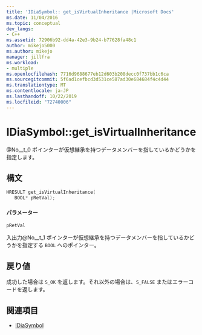 ```yaml
---
title: 'IDiaSymbol:: get_isVirtualInheritance |Microsoft Docs'
ms.date: 11/04/2016
ms.topic: conceptual
dev_langs:
- C++
ms.assetid: 72906b92-dd4a-42e3-9b24-b77628fa48c1
author: mikejo5000
ms.author: mikejo
manager: jillfra
ms.workload:
- multiple
ms.openlocfilehash: 7716d9688677eb12d603b208decc0f737bb1c6ca
ms.sourcegitcommit: 5f6ad1cefbcd3d531ce587ad30e684684f4c4d44
ms.translationtype: MT
ms.contentlocale: ja-JP
ms.lasthandoff: 10/22/2019
ms.locfileid: "72740006"
---
```

# <a name="idiasymbolget_isvirtualinheritance"></a>IDiaSymbol::get_isVirtualInheritance
@No__t_0 ポインターが仮想継承を持つデータメンバーを指しているかどうかを指定します。

## <a name="syntax"></a>構文

```C++
HRESULT get_isVirtualInheritance(
   BOOL* pRetVal);
```

#### <a name="parameters"></a>パラメーター
 `pRetVal`

入出力@No__t_1 ポインターが仮想継承を持つデータメンバーを指しているかどうかを指定する `BOOL` へのポインター。

## <a name="return-value"></a>戻り値
 成功した場合は `S_OK` を返します。それ以外の場合は、`S_FALSE` またはエラーコードを返します。

## <a name="see-also"></a>関連項目
- [IDiaSymbol](../../debugger/debug-interface-access/idiasymbol.md)